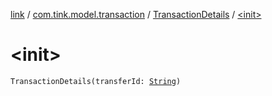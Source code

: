 [link](../../index.md) / [com.tink.model.transaction](../index.md) / [TransactionDetails](index.md) / [&lt;init&gt;](./-init-.md)

# &lt;init&gt;

`TransactionDetails(transferId: `[`String`](https://kotlinlang.org/api/latest/jvm/stdlib/kotlin/-string/index.html)`)`